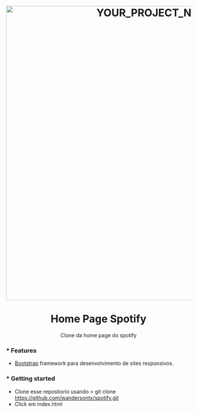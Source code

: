 <h1 align="center">
<br>
  <img src="https://backuptx.s3-sa-east-1.amazonaws.com/home_spotify.png" alt="YOUR_PROJECT_NAME" width="800">
<br>
<br>
Home Page Spotify
</h1>
<p align="center">Clone da home page do spotify</p>

### * __Features__
  * [Bootstrap](https://getbootstrap.com/) framework para desenvolvimento de sites responsivos.
  
### * __Getting started__
* Clone esse repostiorio usando > git clone https://github.com/wandersontx/spotify.git
* Click em index.html

